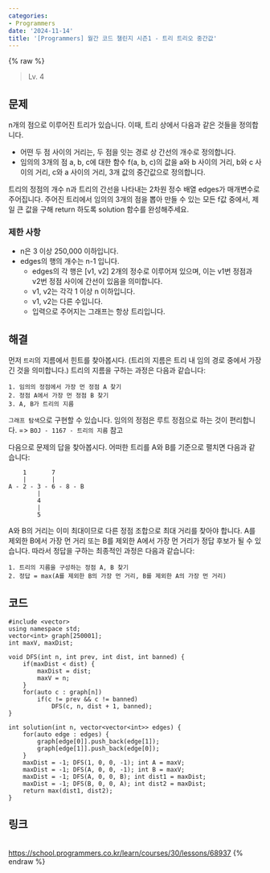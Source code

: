 ```yaml
---
categories:
- Programmers
date: '2024-11-14'
title: '[Programmers] 월간 코드 챌린지 시즌1 - 트리 트리오 중간값'
---
```


{% raw %}
> Lv. 4<br>

## 문제
n개의 점으로 이루어진 트리가 있습니다. 이때, 트리 상에서 다음과 같은 것들을 정의합니다.

-   어떤 두 점 사이의 거리는, 두 점을 잇는 경로 상 간선의 개수로 정의합니다.
-   임의의 3개의 점 a, b, c에 대한 함수 f(a, b, c)의 값을 a와 b 사이의 거리, b와 c 사이의 거리, c와 a 사이의 거리, 3개 값의 중간값으로 정의합니다.

트리의 정점의 개수 n과 트리의 간선을 나타내는 2차원 정수 배열 edges가 매개변수로 주어집니다. 주어진 트리에서 임의의 3개의 점을 뽑아 만들 수 있는 모든 f값 중에서, 제일 큰 값을 구해 return 하도록 solution 함수를 완성해주세요.

### 제한 사항
-   n은 3 이상 250,000 이하입니다.
-   edges의 행의 개수는 n-1 입니다.
    -   edges의 각 행은 [v1, v2] 2개의 정수로 이루어져 있으며, 이는 v1번 정점과 v2번 정점 사이에 간선이 있음을 의미합니다.
    -   v1, v2는 각각 1 이상 n 이하입니다.
    -   v1, v2는 다른 수입니다.
    -   입력으로 주어지는 그래프는 항상 트리입니다.

## 해결
먼저 `트리`의 지름에서 힌트를 찾아봅시다. (트리의 지름은 트리 내 임의 경로 중에서 가장 긴 것을 의미합니다.) 트리의 지름을 구하는 과정은 다음과 같습니다:
```
1. 임의의 정점에서 가장 먼 정점 A 찾기
2. 정점 A에서 가장 먼 정점 B 찾기
3. A, B가 트리의 지름
```
`그래프 탐색`으로 구현할 수 있습니다. 임의의 정점은 루트 정점으로 하는 것이 편리합니다. => `BOJ - 1167 - 트리의 지름` 참고

다음으로 문제의 답을 찾아봅시다. 어떠한 트리를 A와 B를 기준으로 펼치면 다음과 같습니다:
```
    1       7
    |       |
A - 2 - 3 - 6 - 8 - B
        |
        4
        |
        5
```

A와 B의 거리는 이미 최대이므로 다른 정점 조합으로 최대 거리를 찾아야 합니다. A를 제외한 B에서 가장 먼 거리 또는 B를 제외한 A에서 가장 먼 거리가 정답 후보가 될 수 있습니다. 따라서 정답을 구하는 최종적인 과정은 다음과 같습니다:
```
1. 트리의 지름을 구성하는 정점 A, B 찾기
2. 정답 = max(A를 제외한 B의 가장 먼 거리, B를 제외한 A의 가장 먼 거리)
```

## 코드
```
#include <vector>
using namespace std;
vector<int> graph[250001];
int maxV, maxDist;

void DFS(int n, int prev, int dist, int banned) {
    if(maxDist < dist) {
        maxDist = dist;
        maxV = n;
    }
    for(auto c : graph[n])
        if(c != prev && c != banned)
            DFS(c, n, dist + 1, banned);
}

int solution(int n, vector<vector<int>> edges) {
    for(auto edge : edges) {
        graph[edge[0]].push_back(edge[1]);
        graph[edge[1]].push_back(edge[0]);
    }
    maxDist = -1; DFS(1, 0, 0, -1); int A = maxV;
    maxDist = -1; DFS(A, 0, 0, -1); int B = maxV;
    maxDist = -1; DFS(A, 0, 0, B); int dist1 = maxDist;
    maxDist = -1; DFS(B, 0, 0, A); int dist2 = maxDist;
    return max(dist1, dist2);
}
```

## 링크
<br>https://school.programmers.co.kr/learn/courses/30/lessons/68937
{% endraw %}